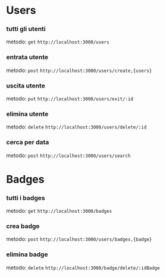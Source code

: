 # Users

### tutti gli utenti

metodo: `get`
`http://localhost:3000/users`

### entrata utente

metodo: `post`
`http://localhost:3000/users/create,{users}`

### uscita utente

metodo: `put`
`http://localhost:3000/users/exit/:id`

### elimina utente

metodo: `delete`
`http://localhost:3000/users/delete/:id`

### cerca per data

metodo: `post`
`http://localhost:3000/users/search`

# Badges

### tutti i badges

metodo: `get`
`http://localhost:3000/badges`

### crea badge

metodo: `post`
`http://localhost:3000/users/badges,{badge}`


### elimina badge

metodo: `delete`
`http://localhost:3000/badge/delete/:idBadge`
 